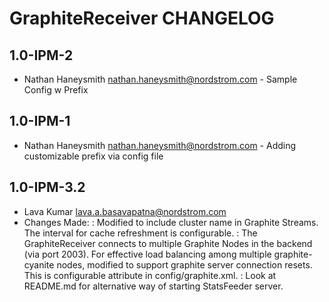 GraphiteReceiver CHANGELOG
==========================

1.0-IPM-2
---------
- Nathan Haneysmith <nathan.haneysmith@nordstrom.com> - Sample Config w Prefix

1.0-IPM-1
---------
- Nathan Haneysmith <nathan.haneysmith@nordstrom.com> - Adding customizable
  prefix via config file

1.0-IPM-3.2
-----------
- Lava Kumar <lava.a.basavapatna@nordstrom.com>
- Changes Made:
    : Modified to include cluster name in Graphite Streams. The interval for cache refreshment is configurable.
    : The GraphiteReceiver connects to multiple Graphite Nodes in the backend (via port 2003). For effective load balancing
      among multiple graphite-cyanite nodes, modified to support graphite server connection resets. This is configurable
      attribute in config/graphite.xml.
    : Look at README.md for alternative way of starting StatsFeeder server.

